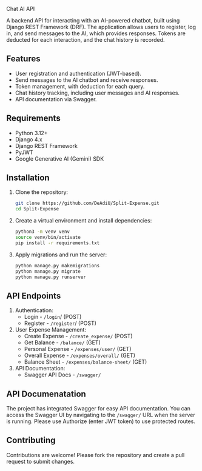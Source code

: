 Chat AI API

A backend API for interacting with an AI-powered chatbot, built using Django REST Framework (DRF). The application allows users to register, log in, and send messages to the AI, which provides responses. Tokens are deducted for each interaction, and the chat history is recorded.

## Features

- User registration and authentication (JWT-based).
- Send messages to the AI chatbot and receive responses.
- Token management, with deduction for each query.
- Chat history tracking, including user messages and AI responses.
- API documentation via Swagger.

## Requirements

- Python 3.12+
- Django 4.x
- Django REST Framework
- PyJWT
- Google Generative AI (Gemini) SDK

## Installation

1. Clone the repository:

   ```bash
   git clone https://github.com/DeAdiU/Split-Expense.git
   cd Split-Expense

2. Create a virtual environment and install dependencies:
    ```bash
    python3 -m venv venv
    source venv/bin/activate
    pip install -r requirements.txt

3. Apply migrations and run the server:
    ```bash 
    python manage.py makemigrations
    python manage.py migrate
    python manage.py runserver

## API Endpoints

1. Authentication:
    - Login - `/login`/ (POST)
    - Register - `/register`/ (POST)
2. User Expense Management:
    - Create Expense - `/create_expense/` (POST)
    - Get Balance - `/balance/` (GET)
    - Personal Expense - `/expenses/user/` (GET)
    - Overall Expense - `/expenses/overall/` (GET)
    - Balance Sheet - `/expenses/balance-sheet/` (GET)
3. API Documentation:
    - Swagger API Docs - `/swagger/` 

## API Documenatation

The project has integrated Swagger for easy API documentation. You can access the Swagger UI by navigating to the `/swagger/` URL when the server is running. Please use Authorize (enter JWT token) to use protected routes.
    
## Contributing

Contributions are welcome! Please fork the repository and create a pull request to submit changes.
